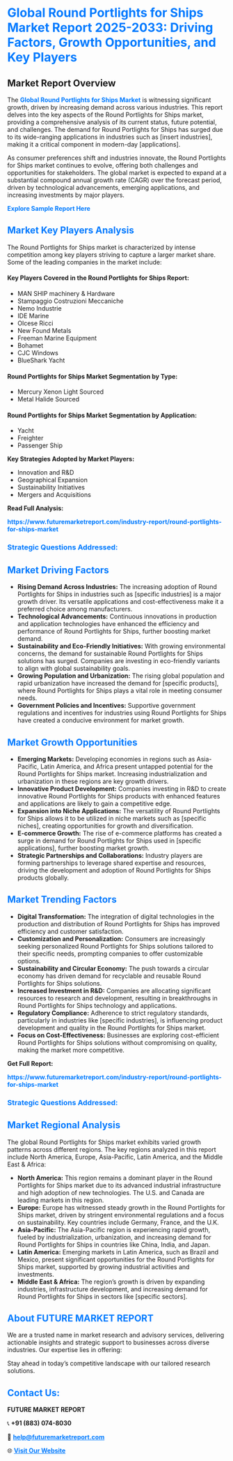 <h1 style="color: #007BFF;">Global Round Portlights for Ships Market Report 2025-2033: Driving Factors, Growth Opportunities, and Key Players</h1>

<section id="overview">
<h2>Market Report Overview</h2>
<p>The <a href="https://www.futuremarketreport.com/industry-report/round-portlights-for-ships-market" style="color: #007BFF; text-decoration: none;"><strong>Global Round Portlights for Ships Market</strong></a> is witnessing significant growth, driven by increasing demand across various industries. This report delves into the key aspects of the Round Portlights for Ships market, providing a comprehensive analysis of its current status, future potential, and challenges. The demand for Round Portlights for Ships has surged due to its wide-ranging applications in industries such as [insert industries], making it a critical component in modern-day [applications].</p>
<p>As consumer preferences shift and industries innovate, the Round Portlights for Ships market continues to evolve, offering both challenges and opportunities for stakeholders. The global market is expected to expand at a substantial compound annual growth rate (CAGR) over the forecast period, driven by technological advancements, emerging applications, and increasing investments by major players.</p>
</section>

<section id="overview">
<p><a href="https://www.futuremarketreport.com/request-sample/reportId=52582" style="color: #007BFF; text-decoration: none;"><strong>Explore Sample Report Here</strong></a></p>
</section>

<section id="key-players">
<h2 style="color: #007BFF;">Market Key Players Analysis</h2>
<p>The Round Portlights for Ships market is characterized by intense competition among key players striving to capture a larger market share. Some of the leading companies in the market include:</p>
<h4>Key Players Covered in the Round Portlights for Ships Report:</h4>
<ul><li>MAN SHIP machinery &amp; Hardware</li><li>Stampaggio Costruzioni Meccaniche</li><li>Nemo Industrie</li><li>IDE Marine</li><li>Olcese Ricci</li><li>New Found Metals</li><li>Freeman Marine Equipment</li><li>Bohamet</li><li>CJC Windows</li><li>BlueShark Yacht</li></ul>
<h4>Round Portlights for Ships Market Segmentation by Type:</h4>
<ul><li>Mercury Xenon Light Sourced</li><li>Metal Halide Sourced</li></ul>

<h4>Round Portlights for Ships Market Segmentation by Application:</h4>
<ul><li>Yacht</li><li>Freighter</li><li>Passenger Ship</li></ul>
<p><strong>Key Strategies Adopted by Market Players:</strong></p>
<ul>
<li>Innovation and R&D</li>
<li>Geographical Expansion</li>
<li>Sustainability Initiatives</li>
<li>Mergers and Acquisitions</li>
</ul>
</section>

<section>
<p><strong>Read Full Analysis: </strong></p><a href="https://www.futuremarketreport.com/industry-report/round-portlights-for-ships-market" style="color: #007BFF; text-decoration: none;"><strong>https://www.futuremarketreport.com/industry-report/round-portlights-for-ships-market</strong></a>
<h3 style="color: #007BFF;">Strategic Questions Addressed:</h3>
</section>

<section id="driving-factors">
<h2 style="color: #007BFF;">Market Driving Factors</h2>
<ul>
<li><strong>Rising Demand Across Industries:</strong> The increasing adoption of Round Portlights for Ships in industries such as [specific industries] is a major growth driver. Its versatile applications and cost-effectiveness make it a preferred choice among manufacturers.</li>
<li><strong>Technological Advancements:</strong> Continuous innovations in production and application technologies have enhanced the efficiency and performance of Round Portlights for Ships, further boosting market demand.</li>
<li><strong>Sustainability and Eco-Friendly Initiatives:</strong> With growing environmental concerns, the demand for sustainable Round Portlights for Ships solutions has surged. Companies are investing in eco-friendly variants to align with global sustainability goals.</li>
<li><strong>Growing Population and Urbanization:</strong> The rising global population and rapid urbanization have increased the demand for [specific products], where Round Portlights for Ships plays a vital role in meeting consumer needs.</li>
<li><strong>Government Policies and Incentives:</strong> Supportive government regulations and incentives for industries using Round Portlights for Ships have created a conducive environment for market growth.</li>
</ul>
</section>

<section id="growth-opportunities">
<h2 style="color: #007BFF;">Market Growth Opportunities</h2>
<ul>
<li><strong>Emerging Markets:</strong> Developing economies in regions such as Asia-Pacific, Latin America, and Africa present untapped potential for the Round Portlights for Ships market. Increasing industrialization and urbanization in these regions are key growth drivers.</li>
<li><strong>Innovative Product Development:</strong> Companies investing in R&D to create innovative Round Portlights for Ships products with enhanced features and applications are likely to gain a competitive edge.</li>
<li><strong>Expansion into Niche Applications:</strong> The versatility of Round Portlights for Ships allows it to be utilized in niche markets such as [specific niches], creating opportunities for growth and diversification.</li>
<li><strong>E-commerce Growth:</strong> The rise of e-commerce platforms has created a surge in demand for Round Portlights for Ships used in [specific applications], further boosting market growth.</li>
<li><strong>Strategic Partnerships and Collaborations:</strong> Industry players are forming partnerships to leverage shared expertise and resources, driving the development and adoption of Round Portlights for Ships products globally.</li>
</ul>
</section>

<section id="trending-factors">
<h2 style="color: #007BFF;">Market Trending Factors</h2>
<ul>
<li><strong>Digital Transformation:</strong> The integration of digital technologies in the production and distribution of Round Portlights for Ships has improved efficiency and customer satisfaction.</li>
<li><strong>Customization and Personalization:</strong> Consumers are increasingly seeking personalized Round Portlights for Ships solutions tailored to their specific needs, prompting companies to offer customizable options.</li>
<li><strong>Sustainability and Circular Economy:</strong> The push towards a circular economy has driven demand for recyclable and reusable Round Portlights for Ships solutions.</li>
<li><strong>Increased Investment in R&D:</strong> Companies are allocating significant resources to research and development, resulting in breakthroughs in Round Portlights for Ships technology and applications.</li>
<li><strong>Regulatory Compliance:</strong> Adherence to strict regulatory standards, particularly in industries like [specific industries], is influencing product development and quality in the Round Portlights for Ships market.</li>
<li><strong>Focus on Cost-Effectiveness:</strong> Businesses are exploring cost-efficient Round Portlights for Ships solutions without compromising on quality, making the market more competitive.</li>
</ul>
</section>

<section>
<p><strong>Get Full Report: </strong></p><a href="https://www.futuremarketreport.com/industry-report/round-portlights-for-ships-market" style="color: #007BFF; text-decoration: none;"><strong>https://www.futuremarketreport.com/industry-report/round-portlights-for-ships-market</strong></a>
<h3 style="color: #007BFF;">Strategic Questions Addressed:</h3>
</section>


<section id="regional-analysis">
<h2 style="color: #007BFF;">Market Regional Analysis</h2>
<p>The global Round Portlights for Ships market exhibits varied growth patterns across different regions. The key regions analyzed in this report include North America, Europe, Asia-Pacific, Latin America, and the Middle East & Africa:</p>
<ul>
<li><strong>North America:</strong> This region remains a dominant player in the Round Portlights for Ships market due to its advanced industrial infrastructure and high adoption of new technologies. The U.S. and Canada are leading markets in this region.</li>
<li><strong>Europe:</strong> Europe has witnessed steady growth in the Round Portlights for Ships market, driven by stringent environmental regulations and a focus on sustainability. Key countries include Germany, France, and the U.K.</li>
<li><strong>Asia-Pacific:</strong> The Asia-Pacific region is experiencing rapid growth, fueled by industrialization, urbanization, and increasing demand for Round Portlights for Ships in countries like China, India, and Japan.</li>
<li><strong>Latin America:</strong> Emerging markets in Latin America, such as Brazil and Mexico, present significant opportunities for the Round Portlights for Ships market, supported by growing industrial activities and investments.</li>
<li><strong>Middle East & Africa:</strong> The region’s growth is driven by expanding industries, infrastructure development, and increasing demand for Round Portlights for Ships in sectors like [specific sectors].</li>
</ul>
</section>

<footer>
<h2 style="color: #007BFF;">About FUTURE MARKET REPORT</h2>
<p>We are a trusted name in market research and advisory services, delivering actionable insights and strategic support to businesses across diverse industries. Our expertise lies in offering:</p>

<p>Stay ahead in today’s competitive landscape with our tailored research solutions.</p>

<h2 style="color: #007BFF;">Contact Us:</h2>
<p><strong>FUTURE MARKET REPORT</strong></p>
<p>📞 <strong>+91 (883) 074-8030</strong></p>
<p>📧 <strong><a href="mailto:help@futuremarketreport.com" style="color: #007BFF;">help@futuremarketreport.com</a></strong></p>
<p>🌐 <strong><a href="https://www.futuremarketreport.com/" style="color: #007BFF;">Visit Our Website</a></strong></p>
</footer>